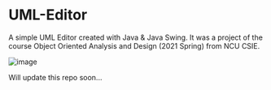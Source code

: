 # UML-Editor
A simple UML Editor created with Java & Java Swing. It was a project of the course Object Oriented Analysis and Design (2021 Spring) from NCU CSIE.

![image](https://user-images.githubusercontent.com/56227873/121818634-f7e69800-ccba-11eb-9e60-36b845f60f1d.png)


Will update this repo soon...

